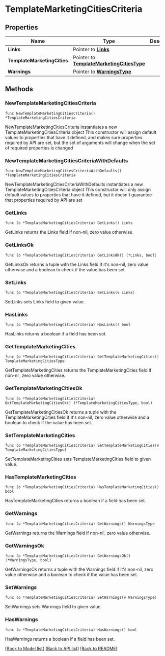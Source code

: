 # TemplateMarketingCitiesCriteria

## Properties

Name | Type | Description | Notes
------------ | ------------- | ------------- | -------------
**Links** | Pointer to [**Links**](Links.md) |  | [optional] 
**TemplateMarketingCities** | Pointer to [**TemplateMarketingCitiesType**](TemplateMarketingCitiesType.md) |  | [optional] 
**Warnings** | Pointer to [**WarningsType**](WarningsType.md) |  | [optional] 

## Methods

### NewTemplateMarketingCitiesCriteria

`func NewTemplateMarketingCitiesCriteria() *TemplateMarketingCitiesCriteria`

NewTemplateMarketingCitiesCriteria instantiates a new TemplateMarketingCitiesCriteria object
This constructor will assign default values to properties that have it defined,
and makes sure properties required by API are set, but the set of arguments
will change when the set of required properties is changed

### NewTemplateMarketingCitiesCriteriaWithDefaults

`func NewTemplateMarketingCitiesCriteriaWithDefaults() *TemplateMarketingCitiesCriteria`

NewTemplateMarketingCitiesCriteriaWithDefaults instantiates a new TemplateMarketingCitiesCriteria object
This constructor will only assign default values to properties that have it defined,
but it doesn't guarantee that properties required by API are set

### GetLinks

`func (o *TemplateMarketingCitiesCriteria) GetLinks() Links`

GetLinks returns the Links field if non-nil, zero value otherwise.

### GetLinksOk

`func (o *TemplateMarketingCitiesCriteria) GetLinksOk() (*Links, bool)`

GetLinksOk returns a tuple with the Links field if it's non-nil, zero value otherwise
and a boolean to check if the value has been set.

### SetLinks

`func (o *TemplateMarketingCitiesCriteria) SetLinks(v Links)`

SetLinks sets Links field to given value.

### HasLinks

`func (o *TemplateMarketingCitiesCriteria) HasLinks() bool`

HasLinks returns a boolean if a field has been set.

### GetTemplateMarketingCities

`func (o *TemplateMarketingCitiesCriteria) GetTemplateMarketingCities() TemplateMarketingCitiesType`

GetTemplateMarketingCities returns the TemplateMarketingCities field if non-nil, zero value otherwise.

### GetTemplateMarketingCitiesOk

`func (o *TemplateMarketingCitiesCriteria) GetTemplateMarketingCitiesOk() (*TemplateMarketingCitiesType, bool)`

GetTemplateMarketingCitiesOk returns a tuple with the TemplateMarketingCities field if it's non-nil, zero value otherwise
and a boolean to check if the value has been set.

### SetTemplateMarketingCities

`func (o *TemplateMarketingCitiesCriteria) SetTemplateMarketingCities(v TemplateMarketingCitiesType)`

SetTemplateMarketingCities sets TemplateMarketingCities field to given value.

### HasTemplateMarketingCities

`func (o *TemplateMarketingCitiesCriteria) HasTemplateMarketingCities() bool`

HasTemplateMarketingCities returns a boolean if a field has been set.

### GetWarnings

`func (o *TemplateMarketingCitiesCriteria) GetWarnings() WarningsType`

GetWarnings returns the Warnings field if non-nil, zero value otherwise.

### GetWarningsOk

`func (o *TemplateMarketingCitiesCriteria) GetWarningsOk() (*WarningsType, bool)`

GetWarningsOk returns a tuple with the Warnings field if it's non-nil, zero value otherwise
and a boolean to check if the value has been set.

### SetWarnings

`func (o *TemplateMarketingCitiesCriteria) SetWarnings(v WarningsType)`

SetWarnings sets Warnings field to given value.

### HasWarnings

`func (o *TemplateMarketingCitiesCriteria) HasWarnings() bool`

HasWarnings returns a boolean if a field has been set.


[[Back to Model list]](../README.md#documentation-for-models) [[Back to API list]](../README.md#documentation-for-api-endpoints) [[Back to README]](../README.md)


